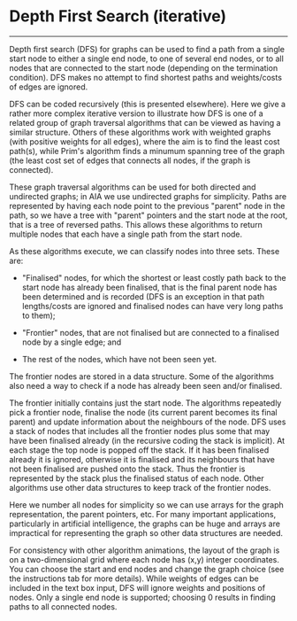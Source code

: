 # Depth First Search (iterative)
---

Depth first search (DFS) for graphs can be used to find a path from
a single start node to either a single end node, to one of several end
nodes, or to all nodes that are connected to the start node (depending
on the termination
condition). DFS makes no attempt to find shortest paths and weights/costs
of edges are ignored.

DFS can be coded recursively (this is presented elsewhere).
Here we give a rather more complex
iterative version to illustrate how DFS is
one of a related group of graph traversal algorithms that can be viewed as having a similar
structure.
Others of these algorithms work with weighted graphs (with positive weights
for all edges), where the aim is to find the least cost path(s), while Prim's
algorithm finds a minumum spanning tree of the graph (the least cost 
set of edges that connects all nodes, if the graph is connected).

These graph traversal algorithms can be used for both directed
and undirected graphs; in AIA we use undirected graphs for simplicity.
Paths are represented by having each node point to the previous
"parent" node in the path, so 
we have a tree with "parent" pointers and the start node at the
root, that is a tree of reversed paths. This allows these algorithms to return
multiple nodes that each have a single path from the start node. 

As these algorithms execute, we can classify nodes into three sets.
These are:

 
- "Finalised" nodes, for which the shortest or least costly path back to the start node has already
been finalised, that is the final parent node has been determined and is
recorded (DFS is an exception in that path lengths/costs are ignored and
finalised nodes can have very long paths to them);

- "Frontier" nodes, that are not finalised but are connected to a finalised node by a single edge; and

- The rest of the nodes, which have not been seen yet. 

The frontier nodes are stored in a data structure.
Some of the algorithms also need a way to check if a node has already been seen and/or finalised.

The frontier initially contains just the start node. The algorithms repeatedly
pick a frontier node, finalise the node (its current parent becomes
its final parent) and update information about the neighbours of the node.
DFS uses a stack of nodes that includes all the frontier
nodes plus some that may have been finalised already (in the recursive
coding the stack is implicit). At each stage the top node is popped off
the stack. If it has been finalised already it is ignored, otherwise it
is finalised and its neighbours that have not been finalised are pushed
onto the stack. Thus the frontier is represented by the stack plus the
finalised status of each node.  Other algorithms use other data structures to keep track 
of the frontier nodes.



Here we number all nodes for simplicity so we can use arrays for the
graph representation, the parent pointers, etc.  For many important
applications, particularly in artificial intelligence, the graphs can
be huge and arrays are impractical for representing the graph so other
data structures are needed.

For consistency with other algorithm animations, the layout of the
graph is on a two-dimensional grid where each node has (x,y) integer
coordinates.  You can choose the start and end nodes and change the
graph choice (see the instructions tab for more details).  While weights of
edges can be included in the text box input, DFS will ignore weights
and positions of nodes.  Only a single end node is supported; choosing
0 results in finding paths to all connected nodes.

